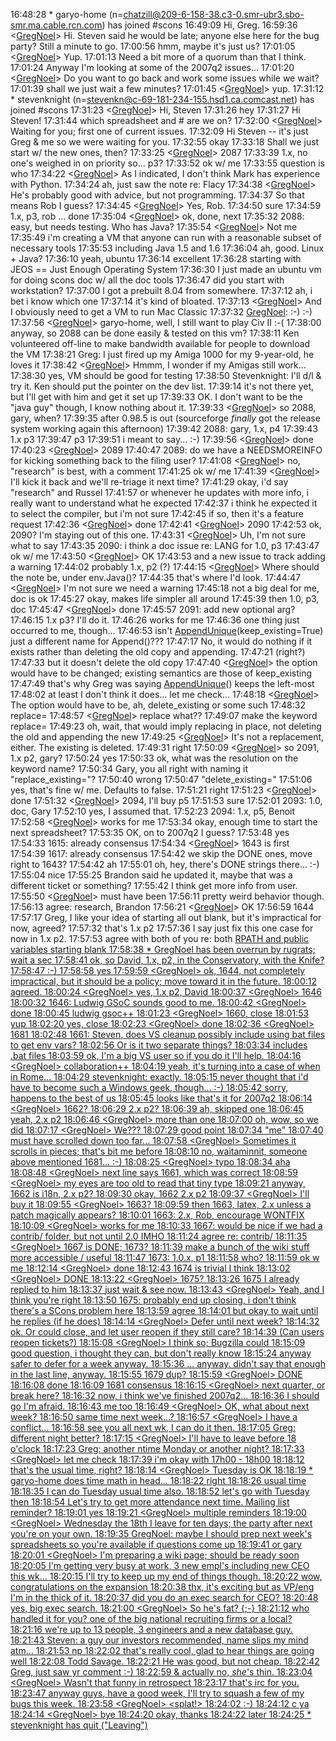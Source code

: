 
16:48:28 *      garyo-home (n=[chatzill@209-6-158-38.c3-0.smr-ubr3.sbo-smr.ma.cable.rcn.com](mailto:chatzill@209-6-158-38.c3-0.smr-ubr3.sbo-smr.ma.cable.rcn.com)) has joined #scons 16:49:09 <garyo-home>   Hi, Greg. 16:59:36 <[GregNoel](GregNoel)>     Hi.  Steven said he would be late; anyone else here for the bug party?  Still a minute to go. 17:00:56 <garyo-home>   hmm, maybe it's just us? 17:01:05 <[GregNoel](GregNoel)>     Yup. 17:01:13 <garyo-home>   Need a bit more of a quorum than that I think. 17:01:24 <garyo-home>   Anyway I'm looking at some of the 2007q2 issues... 17:01:20 <[GregNoel](GregNoel)>     Do you want to go back and work some issues while we wait? 17:01:39 <garyo-home>   shall we just wait a few minutes? 17:01:45 <[GregNoel](GregNoel)>     yup. 17:31:12 *      stevenknight (n=[stevenkn@c-69-181-234-155.hsd1.ca.comcast.net](mailto:stevenkn@c-69-181-234-155.hsd1.ca.comcast.net)) has joined #scons 17:31:23 <[GregNoel](GregNoel)>     Hi, Steven 17:31:26 <stevenknight> hey 17:31:27 <garyo-home>   Hi Steven! 17:31:44 <stevenknight> which spreadsheet and # are we on? 17:32:00 <[GregNoel](GregNoel)>     Waiting for you; first one of current issues. 17:32:09 <garyo-home>   Hi Steven -- it's just Greg & me so we were waiting for you. 17:32:55 <stevenknight> okay 17:33:18 <garyo-home>   Shall we just start w/ the new ones, then? 17:33:25 <[GregNoel](GregNoel)>     2087 17:33:39 <stevenknight> 1.x, no one's weighed in on priority so... p3? 17:33:52 <garyo-home>   ok w/ me 17:33:55 <stevenknight> question is who 17:34:22 <[GregNoel](GregNoel)>     As I indicated, I don't think Mark has experience with Python. 17:34:24 <stevenknight> ah, just saw the note re: Flacy 17:34:38 <[GregNoel](GregNoel)>     He's probably good with advice, but not programming. 17:34:37 <garyo-home>   So that means Rob I guess? 17:34:45 <[GregNoel](GregNoel)>     Yes, Rob. 17:34:50 <stevenknight> sure 17:34:59 <stevenknight> 1.x, p3, rob ... done 17:35:04 <[GregNoel](GregNoel)>     ok, done, next 17:35:32 <garyo-home>   2088: easy, but needs testing.  Who has Java? 17:35:54 <[GregNoel](GregNoel)>     Not me 17:35:49 <stevenknight> i'm creating a VM that anyone can run with a reasonable subset of necessary tools 17:35:53 <stevenknight> including Java 1.5 and 1.6 17:36:04 <garyo-home>   ah, good.  Linux + Java? 17:36:10 <stevenknight> yeah, ubuntu 17:36:14 <garyo-home>   excellent 17:36:28 <stevenknight> starting with JEOS == Just Enough Operating System 17:36:30 <garyo-home>   I just made an ubuntu vm for doing scons doc w/ all the doc tools 17:36:47 <stevenknight> did you start with workstation? 17:37:00 <garyo-home>   I got a prebuilt 8.04 from somewhere. 17:37:12 <stevenknight> ah, i bet i know which one 17:37:14 <garyo-home>   it's kind of bloated. 17:37:13 <[GregNoel](GregNoel)>     And I obviously need to get a VM to run Mac Classic 17:37:32 <garyo-home>   [GregNoel](GregNoel): :-) :-) 17:37:56 <[GregNoel](GregNoel)>     garyo-home, well, I still want to play Civ II :-( 17:38:00 <garyo-home>   anyway, so 2088 can be done easily & tested on this vm? 17:38:11 <stevenknight> Ken volunteered off-line to make bandwidth available for people to download the VM 17:38:21 <garyo-home>   Greg: I just fired up my Amiga 1000 for my 9-year-old, he loves it 17:38:42 <[GregNoel](GregNoel)>     Hmmm, I wonder if my Amigas still work... 17:38:30 <stevenknight> yes, VM should be good for testing 17:38:50 <garyo-home>   Stevenknight: I'll d/l & try it.  Ken should put the pointer on the dev list. 17:39:14 <stevenknight> it's not there yet, but I'll get with him and get it set up 17:39:33 <garyo-home>   OK.  I don't want to be the "java guy" though, I know nothing about it. 17:39:33 <[GregNoel](GregNoel)>     so 2088, gary, when? 17:39:35 <stevenknight> after 0.98.5 is out (sourceforge *finally* got the release system working again this afternoon) 17:39:42 <stevenknight> 2088:  gary, 1.x, p4 17:39:43 <garyo-home>   1.x p3 17:39:47 <stevenknight> p3 17:39:51 <stevenknight> i meant to say... :-) 17:39:56 <[GregNoel](GregNoel)>     done 17:40:23 <[GregNoel](GregNoel)>     2089 17:40:47 <stevenknight> 2089:  do we have a NEEDSMOREINFO for kicking something back to the filing user? 17:41:08 <[GregNoel](GregNoel)>     no, "research" is best, with a comment 17:41:25 <garyo-home>   ok w/ me 17:41:39 <[GregNoel](GregNoel)>     I'll kick it back and we'll re-triage it next time? 17:41:29 <stevenknight> okay, i'd say "research" and Russel 17:41:57 <stevenknight> or whenever he updates with more info, i really want to understand what he expected 17:42:37 <stevenknight> i think he expected it to select the compiler, but i'm not sure 17:42:45 <stevenknight> if so, then it's a feature request 17:42:36 <[GregNoel](GregNoel)>     done 17:42:41 <[GregNoel](GregNoel)>     2090 17:42:53 <garyo-home>   ok, 2090?  I'm staying out of this one. 17:43:31 <[GregNoel](GregNoel)>     Uh, I'm not sure what to say 17:43:35 <stevenknight> 2090:  i think a doc issue re: LANG for 1.0, p3 17:43:47 <garyo-home>   ok w/ me 17:43:50 <[GregNoel](GregNoel)>     OK 17:43:53 <stevenknight> and a new issue to track adding a warning 17:44:02 <stevenknight> probably 1.x, p2 (?) 17:44:15 <[GregNoel](GregNoel)>     Where should the note be, under env.Java()? 17:44:35 <garyo-home>   that's where I'd look. 17:44:47 <[GregNoel](GregNoel)>     I'm not sure we need a warning 17:45:18 <garyo-home>   not a big deal for me, doc is ok 17:45:27 <stevenknight> okay, makes life simpler all around 17:45:39 <stevenknight> then 1.0, p3, doc 17:45:47 <[GregNoel](GregNoel)>     done 17:45:57 <garyo-home>   2091: add new optional arg? 17:46:15 <garyo-home>   1.x p3?  I'll do it. 17:46:26 <stevenknight> works for me 17:46:36 <stevenknight> one thing just occurred to me, though... 17:46:53 <stevenknight> isn't [AppendUnique](AppendUnique)(keep_existing=True) just a different name for Append()??? 17:47:17 <garyo-home>   No, it would do nothing if it exists rather than deleting the old copy and appending. 17:47:21 <garyo-home>   (right?) 17:47:33 <stevenknight> but it doesn't delete the old copy 17:47:40 <[GregNoel](GregNoel)>     the option would have to be changed; existing semantics are those of keep_existing 17:47:49 <stevenknight> that's why Greg was saying [AppendUnique](AppendUnique)() keeps the left-most 17:48:02 <stevenknight> at least I don't think it does... let me check... 17:48:18 <[GregNoel](GregNoel)>     The option would have to be, ah, delete_existing or some such 17:48:32 <stevenknight> replace= 17:48:57 <[GregNoel](GregNoel)>     replace what?? 17:49:07 <stevenknight> make the keyword replace= 17:49:23 <stevenknight> oh, wait, that would imply replacing in place, not deleting the old and appending the new 17:49:25 <[GregNoel](GregNoel)>     It's not a replacement, either.  The existing is deleted. 17:49:31 <stevenknight> right 17:50:09 <[GregNoel](GregNoel)>     so 2091, 1.x p2, gary? 17:50:24 <stevenknight> yes 17:50:33 <garyo-home>   ok, what was the resolution on the keyword name? 17:50:34 <stevenknight> Gary, you all right with naming it "replace_existing="? 17:50:40 <stevenknight> wrong 17:50:47 <stevenknight> "delete_existing=" 17:51:06 <garyo-home>   yes, that's fine w/ me.  Defaults to false. 17:51:21 <stevenknight> right 17:51:23 <[GregNoel](GregNoel)>     done 17:51:32 <[GregNoel](GregNoel)>     2094, I'll buy p5 17:51:53 <garyo-home>   sure 17:52:01 <stevenknight> 2093:  1.0, doc, Gary 17:52:10 <garyo-home>   yes, I assumed that. 17:52:23 <stevenknight> 2094:  1.x, p5, Benoit 17:52:58 <[GregNoel](GregNoel)>     works for me 17:53:34 <stevenknight> okay, enough time to start the next spreadsheet? 17:53:35 <garyo-home>   OK, on to 2007q2 I guess? 17:53:48 <stevenknight> yes 17:54:33 <stevenknight> 1615:  already consensus 17:54:34 <[GregNoel](GregNoel)>     1643 is first 17:54:39 <stevenknight> 1617:  already consensus 17:54:42 <garyo-home>   we skip the DONE ones, move right to 1643? 17:54:42 <stevenknight> ah 17:55:01 <stevenknight> oh, hey, there's DONE strings there...  :-) 17:55:04 <stevenknight> nice 17:55:25 <garyo-home>   Brandon said he updated it, maybe that was a different ticket or something? 17:55:42 <garyo-home>   I think get more info from user. 17:55:50 <[GregNoel](GregNoel)>     must have been 17:56:11 <garyo-home>   pretty weird behavior though. 17:56:13 <stevenknight> agree:  research, Brandon 17:56:21 <[GregNoel](GregNoel)>     OK 17:56:59 <garyo-home>   1644 17:57:17 <garyo-home>   Greg, I like your idea of starting all out blank, but it's impractical for now, agreed? 17:57:32 <stevenknight> that's 1.x p2 17:57:36 <garyo-home>   I say just fix this one case for now in 1.x p2. 17:57:53 <stevenknight> agree with both of you re: both <ins>RPATH and public variables starting blank 17:58:38 *      [GregNoel](GregNoel) has been overrun by rugrats; wait a sec 17:58:41 <garyo-home>   ok, so David, 1.x, p2, in the Conservatory, with the Knife? 17:58:47 <garyo-home>   :-) 17:58:58 <stevenknight> yes 17:59:59 <[GregNoel](GregNoel)>     ok, 1644, not completely impractical, but it should be a policy; move toward it in the future. 18:00:12 <garyo-home>   agreed. 18:00:24 <[GregNoel](GregNoel)>     yes, 1.x p2, David 18:00:37 <[GregNoel](GregNoel)>     1646 18:00:32 <garyo-home>   1646: Ludwig GSoC sounds good to me. 18:00:42 <[GregNoel](GregNoel)>     done 18:00:45 <stevenknight> ludwig gsoc++ 18:01:23 <[GregNoel](GregNoel)>     1660, close 18:01:53 <garyo-home>   yup 18:02:20 <stevenknight> yes, close 18:02:23 <[GregNoel](GregNoel)>     done 18:02:36 <[GregNoel](GregNoel)>     1681 18:02:48 <garyo-home>   1661: Steven, does VS cleanup possibly include using bat files to get env vars? 18:02:56 <garyo-home>   Or is it two separate things? 18:03:34 <stevenknight> includes .bat files 18:03:59 <garyo-home>   ok, I'm a big VS user so if you do it I'll help. 18:04:16 <[GregNoel](GregNoel)>     collaboration++ 18:04:19 <stevenknight> yeah, it's turning into a case of when in Rome... 18:04:29 <garyo-home>   stevenknight: exactly. 18:05:15 <stevenknight> never thought that i'd have to become such a Windows geek, though... :-) 18:05:42 <garyo-home>   sorry, happens to the best of us 18:05:45 <stevenknight> looks like that's it for 2007q2 18:06:14 <[GregNoel](GregNoel)>     1662? 18:06:29 <garyo-home>   2.x p2? 18:06:39 <stevenknight> ah, skipped one 18:06:45 <stevenknight> yeah, 2.x p2 18:06:46 <[GregNoel](GregNoel)>     more than one 18:07:00 <stevenknight> oh, wow, so we did 18:07:17 <[GregNoel](GregNoel)>     We??? 18:07:29 <stevenknight> good point 18:07:34 <stevenknight> "me" 18:07:40 <stevenknight> must have scrolled down too far... 18:07:58 <[GregNoel](GregNoel)>     Sometimes it scrolls in pieces; that's bit me before 18:08:10 <stevenknight> no, waitaminnit, someone above mentioned 1681...  :-) 18:08:25 <[GregNoel](GregNoel)>     typo 18:08:34 <stevenknight> aha 18:08:48 <[GregNoel](GregNoel)>     next line says 1661, which was correct 18:08:59 <[GregNoel](GregNoel)>     my eyes are too old to read that tiny type 18:09:21 <garyo-home>   anyway, 1662 is i18n, 2.x p2? 18:09:30 <stevenknight> okay, 1662 2.x p2 18:09:37 <[GregNoel](GregNoel)>     I'll buy it 18:09:55 <[GregNoel](GregNoel)>     1663? 18:09:59 <garyo-home>   then 1663, latex, 2.x unless a patch magically appears? 18:10:01 <stevenknight> 1663:  2.x, Rob, encourage WONTFIX 18:10:09 <[GregNoel](GregNoel)>     works for me 18:10:33 <garyo-home>   1667: would be nice if we had a contrib/ folder, but not until 2.0 IMHO 18:11:24 <stevenknight> agree re: contrib/ 18:11:35 <[GregNoel](GregNoel)>     1667 is DONE; 1673? 18:11:39 <stevenknight> make a bunch of the wiki stuff more accessible / useful 18:11:47 <stevenknight> 1673:  1.0.x, p1 18:11:58 <stevenknight> who? 18:11:59 <garyo-home>   ok w me 18:12:14 <[GregNoel](GregNoel)>     done 18:12:43 <garyo-home>   1674 is trivial I think 18:13:02 <[GregNoel](GregNoel)>     DONE 18:13:22 <[GregNoel](GregNoel)>     1675? 18:13:26 <garyo-home>   1675 I already replied to him 18:13:37 <garyo-home>   just wait & see now. 18:13:43 <[GregNoel](GregNoel)>     Yeah, and I think you're right 18:13:50 <stevenknight> 1675:  probably end up closing, i don't think there's a SCons problem here 18:13:59 <garyo-home>   agree 18:14:01 <stevenknight> but okay to wait until he replies (if he does) 18:14:14 <[GregNoel](GregNoel)>     Defer until next week? 18:14:32 <garyo-home>   ok.  Or could close, and let user reopen if they still care? 18:14:39 <garyo-home>   (Can users reopen tickets?) 18:15:08 <[GregNoel](GregNoel)>     I think so; Bugzilla could 18:15:09 <stevenknight> good question, i thought they can, but don't really know 18:15:24 <garyo-home>   anyway safer to defer for a week anyway. 18:15:36 <garyo-home>   ... anyway.  didn't say that enough in the last line, anyway. 18:15:55 <garyo-home>   1679 dup? 18:15:59 <[GregNoel](GregNoel)>     DONE 18:16:08 <stevenknight> done 18:16:09 <garyo-home>   1681 consensus 18:16:15 <[GregNoel](GregNoel)>     next quarter, or break here? 18:16:32 <stevenknight> now, i think we've finished 2007q2... 18:16:36 <garyo-home>   I should go I'm afraid. 18:16:43 <stevenknight> me too 18:16:49 <[GregNoel](GregNoel)>     OK, what about next week? 18:16:50 <stevenknight> same time next week...? 18:16:57 <[GregNoel](GregNoel)>     I have a conflict... 18:16:58 <garyo-home>   see you all next wk, I can do it then. 18:17:05 <garyo-home>   Greg: different night better? 18:17:15 <[GregNoel](GregNoel)>     I'll have to leave before 18 o'clock 18:17:23 <stevenknight> Greg:  another ntime Monday or another night? 18:17:33 <[GregNoel](GregNoel)>     let me check 18:17:39 <stevenknight> i'm okay with 17h00 - 18h00 18:18:12 <garyo-home>   that's the usual time, right? 18:18:14 <[GregNoel](GregNoel)>     Tuesday is OK 18:18:19 *      garyo-home does time math in head... 18:18:22 <stevenknight> right 18:18:26 <stevenknight> usual time 18:18:35 <garyo-home>   I can do Tuesday usual time also. 18:18:52 <stevenknight> let's go with Tuesday then 18:18:54 <garyo-home>   Let's try to get more attendance next time.  Mailing list reminder? 18:19:01 <stevenknight> yes 18:19:21 <[GregNoel](GregNoel)>     multiple reminders 18:19:00 <[GregNoel](GregNoel)>     Wednesday the 18th I leave for ten days; the party after next you're on your own. 18:19:35 <stevenknight> [GregNoel](GregNoel):  maybe I should prep next week's spreadsheets so you're available if questions come up 18:19:41 <stevenknight> or gary 18:20:01 <[GregNoel](GregNoel)>     I'm preparing a wiki page; should be ready soon 18:20:05 <garyo-home>   I'm getting very busy at work, 3 new empl's including new CEO this wk... 18:20:15 <garyo-home>   I'll try to keep up my end of things though. 18:20:22 <stevenknight> wow, congratulations on the expansion 18:20:38 <garyo-home>   thx, it's exciting but as VP/eng I'm in the thick of it. 18:20:37 <stevenknight> did you do an exec search for CEO? 18:20:48 <garyo-home>   yes, big exec search. 18:21:00 <[GregNoel](GregNoel)>     So he's fat? {;-} 18:21:12 <stevenknight> who handled it for you?  one of the big national recruiting firms or a local? 18:21:16 <garyo-home>   we're up to 13 people, 3 engineers and a new database guy. 18:21:43 <garyo-home>   Steven: a guy our investors recommended, name slips my mind atm... 18:21:53 <stevenknight> np 18:22:02 <stevenknight> that's really cool, glad to hear things are going well 18:22:08 <garyo-home>   Todd Savage. 18:22:21 <garyo-home>   He was good, but not cheap. 18:22:42 <garyo-home>   Greg, just saw yr comment :-) 18:22:59 <garyo-home>   & actually no, *she*'s thin. 18:23:04 <[GregNoel](GregNoel)>     Wasn't that funny in retrospect 18:23:17 <garyo-home>   that's irc for you. 18:23:47 <garyo-home>   anyway guys, have a good week, I'll try to squash a few of my bugs this week. 18:23:58 <[GregNoel](GregNoel)>     <splat!> 18:24:02 <garyo-home>   :-) 18:24:12 <garyo-home>   c ya 18:24:14 <[GregNoel](GregNoel)>     bye 18:24:20 <stevenknight> okay, thanks 18:24:22 <stevenknight> later 18:24:25 *      stevenknight has quit ("Leaving") 
